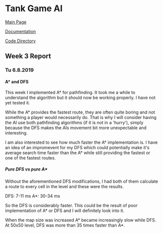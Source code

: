 # Tank Game AI

[Main Page](https://github.com/porrasm/tiralabra-tank-game-ai)

[Documentation](https://github.com/porrasm/tiralabra-tank-game-ai/tree/master/Documentation/)

[Code Directory](https://github.com/porrasm/tiralabra-tank-game-ai/tree/master/Assets/_Assets/Scripts/Games/TankGame/TankAI/)

## Week 3 Report

### Tu 6.8.2019

#### A* and DFS

This week I implemented A* for pathfinding. It took me a while to understand the algorithm but it should now be working properly. I have not yet tested it.

While the A* provides the fastest route, they are often quite boring and not something a player would necessarily do. That is why I will consider having the AI use both pathfinding algorithms (if it is not in a 'hurry'), simply because the DFS makes the AIs movement bit more unexpectable and interesting. 

I am also interested to see how much faster the A* implementation is. I have an idea of an impromevent for my DFS which could potentially make it's average search time faster than the A* while still providing the fastest or one of the fastest routes.

##### Pure DFS vs pure A*

Without the aforementioned DFS modifications, I had both of them calculate a route to every cell in the level and these were the results.

DFS: 7-11 ms
A*: 30-34 ms

So the DFS is considerably faster. This could be the result of poor implementation of A* or DFS and I will definitely look into it.

When the map size was increased A* became increasingly slow while DFS. At 50x50 level, DFS was more than 35 times faster than A*.